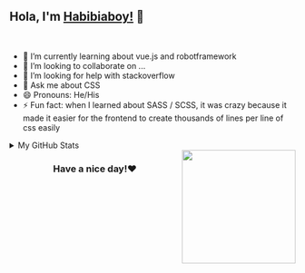 ## Hola, I'm [Habibiaboy!](https://habibiaboy.my.id/) 👋

<br/>

- 🌱 I’m currently learning about vue.js and robotframework
- 👯 I’m looking to collaborate on ...
- 🤔 I’m looking for help with stackoverflow
- 💬 Ask me about CSS
- 😄 Pronouns: He/His
- ⚡ Fun fact: when I learned about SASS / SCSS, it was crazy because it made it easier for the frontend to create thousands of lines per line of css easily


<details>

<summary>My GitHub Stats</summary>

![Habibiaboy github stats](https://github-readme-stats.vercel.app/api?username=habibiaboy&theme=algolia&show_icons=true)


</details>

<img align='right' src='https://media.giphy.com/media/bcKmIWkUMCjVm/giphy.gif' width='200"'>

<div align="center">

### Have a nice day!❤️

</div>
